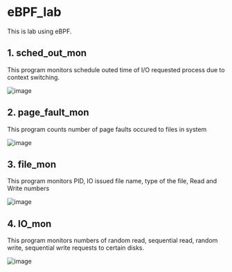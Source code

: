 # eBPF_lab

This is lab using eBPF.

## **1. sched_out_mon**

This program monitors schedule outed time of I/O requested process due to context switching.

![image](https://user-images.githubusercontent.com/31784008/162557079-d298d49b-ba9a-4633-ad03-5cbd5b73c1bf.png)


## **2. page_fault_mon**

This program counts number of page faults occured to files in system

![image](https://user-images.githubusercontent.com/31784008/162560041-416fd08d-8ea5-4a2b-bd79-a7bada311d4d.png)

## **3. file_mon**

This program monitors PID, IO issued file name, type of the file, Read and Write numbers

![image](https://user-images.githubusercontent.com/31784008/163986582-ed5357f7-0b23-4ca3-9515-74a1ff4a1eb3.png)


## **4. IO_mon**

This program monitors numbers of random read, sequential read, random write, sequential write requests to certain disks.

![image](https://user-images.githubusercontent.com/31784008/163990800-c19779c8-6647-48b8-882b-8d22c1954285.png)
